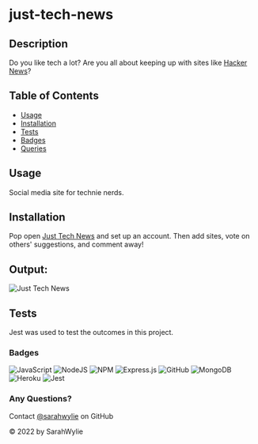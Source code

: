 # just-tech-news

## Description
Do you like tech a lot? Are you all about keeping up with sites like [Hacker News](https://news.ycombinator.com/)?

## Table of Contents
* [Usage](#usage)
* [Installation](#installation)
* [Tests](#tests)
* [Badges](#badges)
* [Queries](#any-questions)

## Usage
Social media site for technie nerds.

## Installation
Pop open [Just Tech News](https://lit-shelf-14349.herokuapp.com/) and set up an account. Then add sites, vote on others' suggestions, and comment away! 

## Output:
![Just Tech News](https://user-images.githubusercontent.com/90208612/181301495-988f4279-e231-43bf-bf1b-7dc6f957e851.png)

## Tests
Jest was used to test the outcomes in this project.

### Badges
![JavaScript](https://img.shields.io/badge/javascript-%23323330.svg?style=for-the-badge&logo=javascript&logoColor=%23F7DF1E)
![NodeJS](https://img.shields.io/badge/node.js-6DA55F?style=for-the-badge&logo=node.js&logoColor=white)
![NPM](https://img.shields.io/badge/NPM-%23000000.svg?style=for-the-badge&logo=npm&logoColor=white)
![Express.js](https://img.shields.io/badge/express.js-%23404d59.svg?style=for-the-badge&logo=express&logoColor=%2361DAFB)
![GitHub](https://img.shields.io/badge/github-%23121011.svg?style=for-the-badge&logo=github&logoColor=white)
![MongoDB](https://img.shields.io/badge/MongoDB-%234ea94b.svg?style=for-the-badge&logo=mongodb&logoColor=white)
![Heroku](https://img.shields.io/badge/heroku-%23430098.svg?style=for-the-badge&logo=heroku&logoColor=white)
![Jest](https://img.shields.io/badge/-jest-%23C21325?style=for-the-badge&logo=jest&logoColor=white)

### Any Questions?
Contact [@sarahwylie](https://github.com/sarahwylie) on GitHub

© 2022 by SarahWylie
